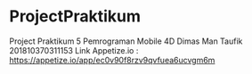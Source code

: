 # ProjectPraktikum
Project Praktikum 5 Pemrograman Mobile 4D 
Dimas Man Taufik 
201810370311153
Link Appetize.io : https://appetize.io/app/ec0v90f8rzv9qvfuea6ucvgm6m
